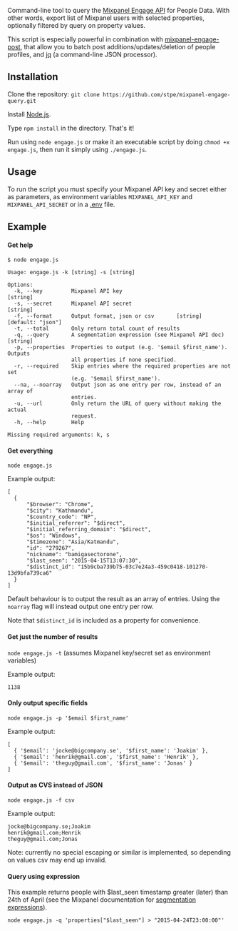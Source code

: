 Command-line tool to query the [Mixpanel Engage API](https://mixpanel.com/docs/api-documentation/data-export-api#engage-default) for People Data. With other words, export list of Mixpanel users with selected properties, optionally filtered by query on property values.

This script is especially powerful in combination with [mixpanel-engage-post](https://github.com/stpe/mixpanel-engage-post), that allow you to batch post additions/updates/deletion of people profiles, and [jq](http://stedolan.github.io/jq) (a command-line JSON processor).

## Installation

Clone the repository:
`git clone https://github.com/stpe/mixpanel-engage-query.git`

Install [Node.js](http://nodejs.org/).

Type `npm install` in the directory. That's it!

Run using `node engage.js` or make it an executable script by doing `chmod +x engage.js`, then run it simply using `./engage.js`.

## Usage

To run the script you must specify your Mixpanel API key and secret either as parameters, as environment variables `MIXPANEL_API_KEY` and `MIXPANEL_API_SECRET` or in a [.env](https://github.com/motdotla/dotenv) file.

## Example

#### Get help

```
$ node engage.js

Usage: engage.js -k [string] -s [string]

Options:
  -k, --key         Mixpanel API key                                    [string]
  -s, --secret      Mixpanel API secret                                 [string]
  -f, --format      Output format, json or csv       [string]  [default: "json"]
  -t, --total       Only return total count of results
  -q, --query       A segmentation expression (see Mixpanel API doc)    [string]
  -p, --properties  Properties to output (e.g. '$email $first_name'). Outputs
                    all properties if none specified.
  -r, --required    Skip entries where the required properties are not set
                    (e.g. '$email $first_name').
  --na, --noarray   Output json as one entry per row, instead of an array of
                    entries.
  -u, --url         Only return the URL of query without making the actual
                    request.
  -h, --help        Help

Missing required arguments: k, s
```

#### Get everything

`node engage.js`

Example output:
```
[
  {
      "$browser": "Chrome",
      "$city": "Kathmandu",
      "$country_code": "NP",
      "$initial_referrer": "$direct",
      "$initial_referring_domain": "$direct",
      "$os": "Windows",
      "$timezone": "Asia/Katmandu",
      "id": "279267",
      "nickname": "bamigasectorone",
      "$last_seen": "2015-04-15T13:07:30",
      "$distinct_id": "15b9cba739b75-03c7e24a3-459c0418-101270-13d9bfa739ca6"
  }
]
```

Default behaviour is to output the result as an array of entries. Using the `noarray` flag will instead output one entry per row.

Note that `$distinct_id` is included as a property for convenience.

#### Get just the number of results

`node engage.js -t` (assumes Mixpanel key/secret set as environment variables)

Example output:
```
1138
```

#### Only output specific fields

`node engage.js -p '$email $first_name'`

Example output:
```
[
  { '$email': 'jocke@bigcompany.se', '$first_name': 'Joakim' },
  { '$email': 'henrik@gmail.com', '$first_name': 'Henrik' },
  { '$email': 'theguy@gmail.com', '$first_name': 'Jonas' }
]
```

#### Output as CVS instead of JSON

`node engage.js -f csv`

Example output:
```
jocke@bigcompany.se;Joakim
henrik@gmail.com;Henrik
theguy@gmail.com;Jonas
```

Note: currently no special escaping or similar is implemented, so depending on values csv may end up invalid.

#### Query using expression

This example returns people with $last_seen timestamp greater (later) than 24th of April (see the Mixpanel documentation for [segmentation expressions](https://mixpanel.com/docs/api-documentation/data-export-api#segmentation-expressions)).

`node engage.js -q 'properties["$last_seen"] > "2015-04-24T23:00:00"'`

